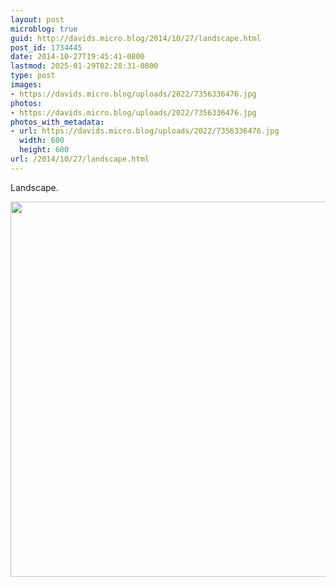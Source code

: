 ```yaml
---
layout: post
microblog: true
guid: http://davids.micro.blog/2014/10/27/landscape.html
post_id: 1734445
date: 2014-10-27T19:45:41-0800
lastmod: 2025-01-29T02:28:31-0800
type: post
images:
- https://davids.micro.blog/uploads/2022/7356336476.jpg
photos:
- https://davids.micro.blog/uploads/2022/7356336476.jpg
photos_with_metadata:
- url: https://davids.micro.blog/uploads/2022/7356336476.jpg
  width: 600
  height: 600
url: /2014/10/27/landscape.html
---
```

Landscape.

<img src="/uploads/2022/7356336476.jpg" width="600" height="600" alt="">
